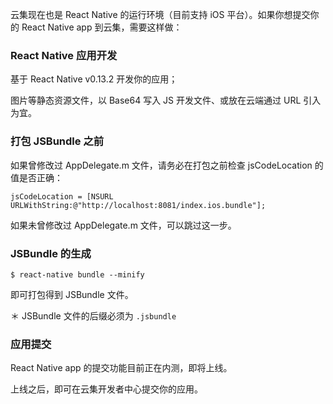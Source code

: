 云集现在也是 React Native 的运行环境（目前支持 iOS 平台）。如果你想提交你的 React Native app 到云集，需要这样做：

### React Native 应用开发

基于 React Native v0.13.2 开发你的应用；

图片等静态资源文件，以 Base64 写入 JS 开发文件、或放在云端通过 URL 引入为宜。


### 打包 JSBundle 之前


如果曾修改过 AppDelegate.m 文件，请务必在打包之前检查 jsCodeLocation 的值是否正确：

```
jsCodeLocation = [NSURL URLWithString:@"http://localhost:8081/index.ios.bundle"];
```

如果未曾修改过 AppDelegate.m 文件，可以跳过这一步。


### JSBundle 的生成
 
```
$ react-native bundle --minify
```

即可打包得到 JSBundle 文件。


＊ JSBundle 文件的后缀必须为 `.jsbundle`


### 应用提交

React Native app 的提交功能目前正在内测，即将上线。

上线之后，即可在云集开发者中心提交你的应用。